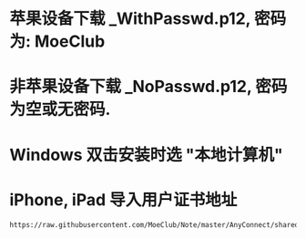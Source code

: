 # 苹果设备下载 _WithPasswd.p12, 密码为: MoeClub

# 非苹果设备下载 _NoPasswd.p12, 密码为空或无密码.

# Windows 双击安装时选 "本地计算机"

# iPhone, iPad 导入用户证书地址
```
https://raw.githubusercontent.com/MoeClub/Note/master/AnyConnect/shared/NoRoute_WithPasswd.p12
```
